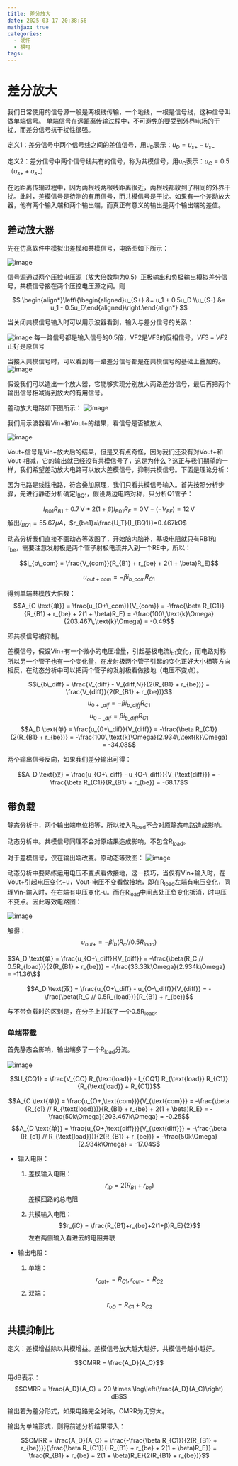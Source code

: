 ```yaml
---
title: 差分放大
date: 2025-03-17 20:38:56
mathjax: true
categories:
  - 硬件
  - 模电
tags:
---
```


# 差分放大
我们日常使用的信号源一般是两根线传输，一个地线，一根是信号线，这种信号叫做单端信号。
单端信号在远距离传输过程中，不可避免的要受到外界电场的干扰，而差分信号抗干扰性很强。

定义1：差分信号中两个信号线之间的差值信号，用u<sub>D</sub>表示：$u_D = u_{s+}-u_{s-}$

定义2：差分信号中两个信号线共有的信号，称为共模信号，用u<sub>C</sub>表示：$u_C = 0.5（u_{s+}+u_{s-}）$

在远距离传输过程中，因为两根线两根线距离很近，两根线都收到了相同的外界干扰。此时，差模信号是待测的有用信号，而共模信号是干扰。如果有一个差动放大器，他有两个输入端和两个输出端，而真正有意义的输出是两个输出端的差值。

## 差动放大器
先在仿真软件中模拟出差模和共模信号，电路图如下所示：

![image](https://github.com/maxiro-samurai/picx-images-hosting/raw/master/image.2vewiworjx.webp)

信号源通过两个压控电压源（放大倍数均为0.5）正极输出和负极输出模拟差分信号，共模信号接在两个压控电压源之间。则

$$
\begin{align*}\left\{\begin{aligned}u_{S+} &= u_1 + 0.5u_D \\u_{S-} &= u_1 - 0.5u_D\end{aligned}\right.\end{align*}
$$

当关闭共模信号输入时可以用示波器看到，输入与差分信号的关系：

![image](https://github.com/maxiro-samurai/picx-images-hosting/raw/master/image.26lmzwu1ma.webp)
每一路信号都是输入信号的0.5倍，VF2是VF3的反相信号，$VF3-VF2$正好是原信号

当接入共模信号时，可以看到每一路差分信号都是在共模信号的基础上叠加的。
![image](https://github.com/maxiro-samurai/picx-images-hosting/raw/master/image.8z6omdpalg.webp)

假设我们可以造出一个放大器，它能够实现分别放大两路差分信号，最后再把两个输出信号相减得到放大的有用信号。

差动放大电路如下图所示：
![image](https://github.com/maxiro-samurai/picx-images-hosting/raw/master/image.6t7a0n2yc1.webp)

我们用示波器看Vin+和Vout+的结果，看信号是否被放大

![image](https://github.com/maxiro-samurai/picx-images-hosting/raw/master/image.6bh8c2a0c5.webp)

Vout+信号是Vin+放大后的结果，但是又有点奇怪，因为我们还没有对Vout+和Vout-相减，它的输出就已经没有共模信号了，这是为什么？这正与我们期望的一样，我们希望差动放大电路可以放大差模信号，抑制共模信号。下面是理论分析：

因为电路是线性电路，符合叠加原理，我们只看共模信号输入。首先按照分析步骤，先进行静态分析确定I<sub>BQ1</sub>，假设两边电路对称，只分析Q1管子：

$$
I_{B01}R_{B1} + 0.7\,\text{V} + 2(1 + \beta)I_{B01}R_E = 0\,\text{V} - (-V_{EE}) = 12\,\text{V}
$$
解出$I_{BQ1} = 55.67μA$，$r_{be1}≈\frac{U_T}{I_{BQ1}}=0.467kΩ$

动态分析我们直接不画动态等效图了，开始脑内脑补，基极电阻就只有RB1和r<sub>be</sub>，需要注意发射极是两个管子射极电流并入到一个RE中，所以：

$$i_{b\_com} = \frac{V_{com}}{R_{B1} + r_{be} + 2(1 + \beta)R_E}$$

$$u_{out+com} = -βi_{b\_com}R_{C1}$$


得到单端共模放大倍数：
$$A_{C \text{单}} = \frac{u_{O+\_com}}{V_{com}} = -\frac{\beta R_{C1}}{R_{B1} + r_{be} + 2(1 + \beta)R_E} = -\frac{100\,\text{k}\Omega}{203.467\,\text{k}\Omega} = -0.49$$

即共模信号被抑制。


差模信号，假设Vin+有一个微小的电压增量，引起基极电流i<sub>b1</sub>变化，而电路对称所以另一个管子也有一个变化量，在发射极两个管子引起的变化正好大小相等方向相反，在动态分析中可以把两个管子的发射极看做接地（电压不变点）。

$$i_{b\_diff} = \frac{V_{diff} - V_{diff,N}}{2(R_{B1} + r_{be})} = \frac{V_{diff}}{2(R_{B1} + r_{be})}$$
$$u_{0+\_dif} = -\beta i_{b\_diff} R_{C1}$$
$$u_{0-\_dif} = \beta i_{b\_diff} R_{C1}$$
$$A_D \text{单} = \frac{u_{0+\_dif}}{V_{diff}} = -\frac{\beta R_{C1}}{2(R_{B1} + r_{be})} = -\frac{100\,\text{k}\Omega}{2.934\,\text{k}\Omega} = -34.08$$

两个输出信号反向，如果我们差分输出可得：

$$A_D \text{双} = \frac{u_{O+\_diff} - u_{O-\_diff}}{V_{\text{diff}}} = -\frac{\beta R_{C1}}{R_{B1} + r_{be}} = -68.17$$


## 带负载

静态分析中，两个输出端电位相等，所以接入R<sub>load</sub>不会对原静态电路造成影响。

动态分析中。共模信号同理不会对原结果造成影响，不包含R<sub>load</sub>。

对于差模信号，仅在输出端改变。原动态等效图：
![image](https://github.com/maxiro-samurai/picx-images-hosting/raw/master/image.2h8guj03ip.webp)

动态分析中要熟练运用电压不变点看做接地，这一技巧，当仅有Vin+输入时，在Vout+引起电压变化+u，Vout-电压不变看做接地，即在R<sub>load</sub>左端有电压变化，同理Vin-输入时，在右端有电压变化-u。而在R<sub>load</sub>中间点处正负变化抵消，时电压不变点。因此等效电路图：

![image](https://github.com/maxiro-samurai/picx-images-hosting/raw/master/image.4qrhe0vwfo.webp)

解得：
$$u_{out+} = -βi_b(R_c//0.5R_{load})$$

$$A_D \text{单} = \frac{u_{O+\_diff}}{V_{diff}} = -\frac{\beta(R_C // 0.5R_{load})}{2(R_{B1} + r_{be})} = -\frac{33.33k\Omega}{2.934k\Omega} = -11.36\$$

$$A_D \text{双} = \frac{u_{O+\_diff} - u_{O-\_diff}}{V_{diff}} = -\frac{\beta(R_C // 0.5R_{load})}{R_{B1} + r_{be}}$$

与不带负载时的区别是，在分子上并联了一个0.5R<sub>load</sub>。


### 单端带载

首先静态会影响，输出端多了一个R<sub>load</sub>分流。

![image](https://github.com/maxiro-samurai/picx-images-hosting/raw/master/image.6bh8din521.webp)


$$U_{CQ1} = \frac{V_{CC} R_{\text{load}} - I_{CQ1} R_{\text{load}} R_{C1}}{R_{\text{load}} + R_{C1}}$$

$$A_{C \text{单}} = \frac{u_{O+,\text{com}}}{V_{\text{com}}} = -\frac{\beta (R_{c1} // R_{\text{load}})}{R_{B1} + r_{be} + 2(1 + \beta)R_E} = -\frac{50k\Omega}{203.467k\Omega} = -0.25$$
$$A_{D \text{单}} = \frac{u_{O+,\text{diff}}}{V_{\text{diff}}} = -\frac{\beta (R_{c1} // R_{\text{load}})}{2(R_{B1} + r_{be})} = -\frac{50k\Omega}{2.934k\Omega} = -17.04$$


* 输入电阻：
  1. 差模输入电阻：
    $$r_{iD} = 2(R_{B1}+r_{be})$$
    差模回路的总电阻

  2. 共模输入电阻：
    $$r_{iC} = \frac{R_{B1}+r_{be}+2(1+β)R_E}{2}$$
    左右两侧输入看进去的电阻并联

* 输出电阻：
  1. 单端：
    $$r_{out+} = R_{C1}, r_{out-} = R_{C2}$$
  2. 双端：
    $$r_{oD} =  R_{C1}+R_{C2}$$


## 共模抑制比

定义：差模增益除以共模增益。差模信号放大越大越好，共模信号越小越好。

$$CMRR = \frac{A_D}{A_C}$$

用dB表示：
  $$CMRR = \frac{A_D}{A_C} = 20 \times \log\left(\frac{A_D}{A_C}\right) dB$$

输出若为差分形式，如果电路完全对称，CMRR为无穷大。

输出为单端形式，则将前述分析结果带入：

$$CMRR = \frac{A_D}{A_C} = \frac{-\frac{\beta R_{C1}}{2(R_{B1} + r_{be})}}{\frac{\beta R_{C1}}{-R_{B1} + r_{be} + 2(1 + \beta)R_E}} = \frac{R_{B1} + r_{be} + 2(1 + \beta)R_E}{2(R_{B1} + r_{be})}$$